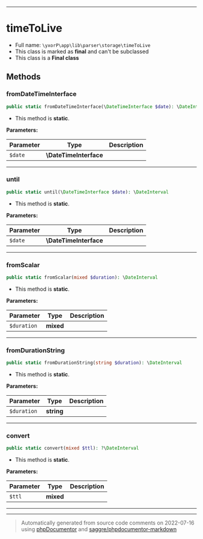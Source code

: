 ***

# timeToLive





* Full name: `\yxorP\app\lib\parser\storage\timeToLive`
* This class is marked as **final** and can't be subclassed
* This class is a **Final class**




## Methods


### fromDateTimeInterface



```php
public static fromDateTimeInterface(\DateTimeInterface $date): \DateInterval
```



* This method is **static**.




**Parameters:**

| Parameter | Type | Description |
|-----------|------|-------------|
| `$date` | **\DateTimeInterface** |  |




***

### until



```php
public static until(\DateTimeInterface $date): \DateInterval
```



* This method is **static**.




**Parameters:**

| Parameter | Type | Description |
|-----------|------|-------------|
| `$date` | **\DateTimeInterface** |  |




***

### fromScalar



```php
public static fromScalar(mixed $duration): \DateInterval
```



* This method is **static**.




**Parameters:**

| Parameter | Type | Description |
|-----------|------|-------------|
| `$duration` | **mixed** |  |




***

### fromDurationString



```php
public static fromDurationString(string $duration): \DateInterval
```



* This method is **static**.




**Parameters:**

| Parameter | Type | Description |
|-----------|------|-------------|
| `$duration` | **string** |  |




***

### convert



```php
public static convert(mixed $ttl): ?\DateInterval
```



* This method is **static**.




**Parameters:**

| Parameter | Type | Description |
|-----------|------|-------------|
| `$ttl` | **mixed** |  |




***


***
> Automatically generated from source code comments on 2022-07-16 using [phpDocumentor](http://www.phpdoc.org/) and [saggre/phpdocumentor-markdown](https://github.com/Saggre/phpDocumentor-markdown)
